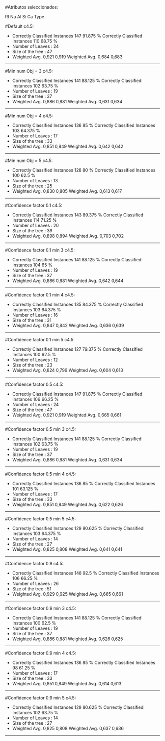 #Atributos seleccionados: 

RI
Na
Al
Si
Ca
Type


#Default c4.5:
* Correctly Classified Instances         147               91.875  %
Correctly Classified Instances         110               68.75   %
* Number of Leaves  : 	24
* Size of the tree : 	47
* Weighted Avg. 0,921 0,919
Weighted Avg. 0,684 0,683
---- 

#Min num Obj = 3 c4.5:
* Correctly Classified Instances         141               88.125  %
Correctly Classified Instances         102               63.75   %
* Number of Leaves  : 	19
* Size of the tree : 	37
* Weighted Avg. 0,886 0,881
Weighted Avg. 0,631 0,634
---- 

#Min num Obj = 4 c4.5:
* Correctly Classified Instances         136               85      %
Correctly Classified Instances         103               64.375  %
* Number of Leaves  : 	17
* Size of the tree : 	33
* Weighted Avg. 0,851 0,849
Weighted Avg. 0,642 0,642
---- 

#Min num Obj = 5 c4.5:
* Correctly Classified Instances         128               80      %
Correctly Classified Instances         100               62.5    %
* Number of Leaves  : 	13
* Size of the tree : 	25
* Weighted Avg. 0,830 0,805
Weighted Avg. 0,613 0,617
---- 

#Confidence factor 0.1 c4.5:
* Correctly Classified Instances         143               89.375  %
Correctly Classified Instances         114               71.25   %
* Number of Leaves  : 	20
* Size of the tree : 	39
* Weighted Avg. 0,898 0,894
Weighted Avg. 0,703 0,702
---- 

#Confidence factor 0.1  min 3 c4.5:
* Correctly Classified Instances         141               88.125  %
Correctly Classified Instances         104               65      %
* Number of Leaves  : 	19
* Size of the tree : 	37
* Weighted Avg. 0,886 0,881
Weighted Avg. 0,642 0,644
---- 

#Confidence factor 0.1  min 4 c4.5:
* Correctly Classified Instances         135               84.375  %
Correctly Classified Instances         103               64.375  %
* Number of Leaves  : 	16
* Size of the tree : 	31
* Weighted Avg. 0,847 0,842
Weighted Avg. 0,636 0,639
---- 

#Confidence factor 0.1  min 5 c4.5:
* Correctly Classified Instances         127               79.375  %
Correctly Classified Instances         100               62.5    %
* Number of Leaves  : 	12
* Size of the tree : 	23
* Weighted Avg. 0,824 0,799
Weighted Avg. 0,604 0,613
---- 

#Confidence factor 0.5 c4.5:
* Correctly Classified Instances         147               91.875  %
Correctly Classified Instances         106               66.25   %
* Number of Leaves  : 	24
* Size of the tree : 	47
* Weighted Avg. 0,921 0,919
Weighted Avg. 0,665 0,661
---- 

#Confidence factor 0.5  min 3 c4.5:
* Correctly Classified Instances         141               88.125  %
Correctly Classified Instances         102               63.75   %
* Number of Leaves  : 	19
* Size of the tree : 	37
* Weighted Avg. 0,886 0,881
Weighted Avg. 0,631 0,634
---- 

#Confidence factor 0.5  min 4 c4.5:
* Correctly Classified Instances         136               85      %
Correctly Classified Instances         101               63.125  %
* Number of Leaves  : 	17
* Size of the tree : 	33
* Weighted Avg. 0,851 0,849
Weighted Avg. 0,622 0,626
---- 

#Confidence factor 0.5  min 5 c4.5:
* Correctly Classified Instances         129               80.625  %
Correctly Classified Instances         103               64.375  %
* Number of Leaves  : 	14
* Size of the tree : 	27
* Weighted Avg. 0,825 0,808
Weighted Avg. 0,641 0,641
---- 

#Confidence factor 0.9 c4.5:
* Correctly Classified Instances         148               92.5    %
Correctly Classified Instances         106               66.25   %
* Number of Leaves  : 	26
* Size of the tree : 	51
* Weighted Avg. 0,929 0,925
Weighted Avg. 0,665 0,661
---- 

#Confidence factor 0.9  min 3 c4.5:
* Correctly Classified Instances         141               88.125  %
Correctly Classified Instances         100               62.5    %
* Number of Leaves  : 	19
* Size of the tree : 	37
* Weighted Avg. 0,886 0,881
Weighted Avg. 0,626 0,625
---- 

#Confidence factor 0.9  min 4 c4.5:
* Correctly Classified Instances         136               85      %
Correctly Classified Instances          98               61.25   %
* Number of Leaves  : 	17
* Size of the tree : 	33
* Weighted Avg. 0,851 0,849
Weighted Avg. 0,614 0,613
---- 

#Confidence factor 0.9  min 5 c4.5:
* Correctly Classified Instances         129               80.625  %
Correctly Classified Instances         102               63.75   %
* Number of Leaves  : 	14
* Size of the tree : 	27
* Weighted Avg. 0,825 0,808
Weighted Avg. 0,637 0,636
---- 

